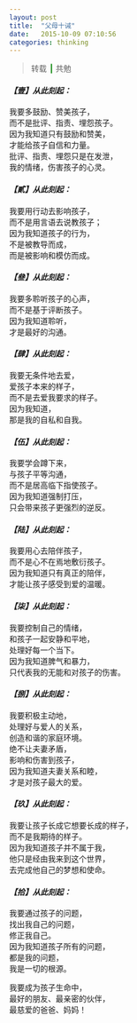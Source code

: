 ```yaml
---
layout: post
title:  "父母十诫"
date:   2015-10-09 07:10:56
categories: thinking
---
```


> 转载 <span style="font-size: 120%; color: green; font-weight: 600;">&#8739;</span> 共勉

#### *【壹】从此刻起：*
我要多鼓励、赞美孩子，<br>
而不是批评、指责、埋怨孩子。<br>
因为我知道只有鼓励和赞美，<br>
才能给孩子自信和力量。<br>
批评、指责、埋怨只是在发泄，<br>
我的情绪，伤害孩子的心灵。<br>

#### *【貳】从此刻起：*
我要用行动去影响孩子，<br>
而不是用言语去说教孩子；<br>
因为我知道孩子的行为，<br>
不是被教导而成，<br>
而是被影响和模仿而成。<br>

#### *【叄】从此刻起：*
我要多聆听孩子的心声，<br>
而不是基于评断孩子。<br>
因为我知道聆听，<br>
才是最好的沟通。<br>

#### *【肆】从此刻起：*
我要无条件地去爱，<br>
爱孩子本来的样子，<br>
而不是去爱我要求的样子。<br>
因为我知道，<br>
那是我的自私和自我。<br>

#### *【伍】从此刻起：*
我要学会蹲下来，<br>
与孩子平等沟通，<br>
而不是居高临下指使孩子。<br>
因为我知道强制打压，<br>
只会带来孩子更强烈的逆反。<br>

#### *【陆】从此刻起：*
我要用心去陪伴孩子，<br>
而不是心不在焉地敷衍孩子。<br>
因为我知道只有真正的陪伴，<br>
才能让孩子感受到爱的温暖。<br>

#### *【柒】从此刻起：*
我要控制自己的情绪，<br>
和孩子一起安静和平地，<br>
处理好每一个当下。<br>
因为我知道脾气和暴力，<br>
只代表我的无能和对孩子的伤害。<br>

#### *【捌】从此刻起：*
我要积极主动地，<br>
处理好与爱人的关系，<br>
创造和谐的家庭环境。<br>
绝不让夫妻矛盾，<br>
影响和伤害到孩子，<br>
因为我知道夫妻关系和睦，<br>
才是对孩子最大的爱。<br>

#### *【玖】从此刻起：*
我要让孩子长成它想要长成的样子，<br>
而不是我期待的样子。<br>
因为我知道孩子并不属于我，<br>
他只是经由我来到这个世界，<br>
去完成他自己的梦想和使命。<br>

#### *【拾】从此刻起：*
我要通过孩子的问题，<br>
找出我自己的问题，<br>
修正我自己。<br>
因为我知道孩子所有的问题，<br>
都是我的问题，<br>
我是一切的根源。<br>

我要成为孩子生命中，<br>
最好的朋友、最亲密的伙伴，<br>
最慈爱的爸爸、妈妈！
